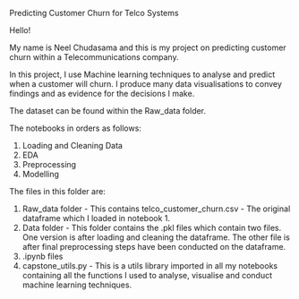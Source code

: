 Predicting Customer Churn for Telco Systems

Hello!

My name is Neel Chudasama and this is my project on predicting customer churn within a Telecommunications company. 

In this project, I use Machine learning techniques to analyse and predict when a customer will churn. I produce many data visualisations to convey findings and as evidence for the decisions I make.

The dataset can be found within the Raw_data folder. 

The notebooks in orders as follows:

1. Loading and Cleaning Data
2. EDA
3. Preprocessing
4. Modelling

The files in this folder are: 

1. Raw_data folder - This contains telco_customer_churn.csv - The original dataframe which I loaded in notebook 1.
2. Data folder - This folder contains the .pkl files which contain two files. One version is after loading and cleaning the dataframe. The other file is after final preprocessing steps have been conducted on the dataframe.
3. .ipynb files
4. capstone_utils.py - This is a utils library imported in all my notebooks containing all the functions I used to analyse, visualise and conduct machine learning techniques.
